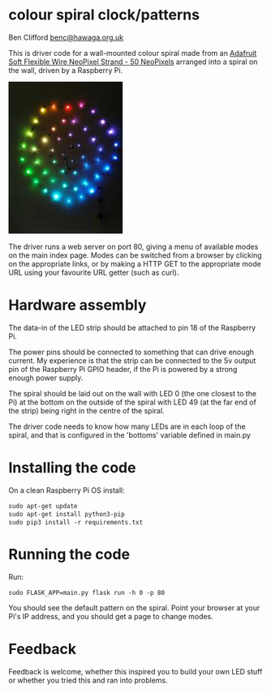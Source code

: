 colour spiral clock/patterns
============================

Ben Clifford
benc@hawaga.org.uk

This is driver code for a wall-mounted colour spiral
made from an 
[Adafruit Soft Flexible Wire NeoPixel Strand - 50 NeoPixels](https://www.adafruit.com/product/4560)
arranged into a spiral on the wall, driven by a Raspberry Pi.

![LEDs showing rainbow wheel](imgs/img_20200817_111438.jpg)

The driver runs a web server on port 80, giving a menu
of available modes on the main index page. Modes can be
switched from a browser by clicking on the appropriate
links, or by making a HTTP GET to the appropriate mode
URL using your favourite URL getter (such as curl).

Hardware assembly
=================

The data-in of the LED strip should be attached to pin 18 of
the Raspberry Pi.

The power pins should be connected to something that can
drive enough current. My experience is that the strip can
be connected to the 5v output pin of the Raspberry Pi GPIO
header, if the Pi is powered by a strong enough power
supply.

The spiral should be laid out on the wall with LED 0 (the one
closest to the Pi) at the bottom on the outside of the spiral
with LED 49 (at the far end of the strip) being right in the
centre of the spiral.

The driver code needs to know how many LEDs are in each loop of the
spiral, and that is configured in the 'bottoms' variable
defined in main.py

Installing the code
===================

On a clean Raspberry Pi OS install:

```
sudo apt-get update
sudo apt-get install python3-pip
sudo pip3 install -r requirements.txt
```

Running the code
================
Run:

```
sudo FLASK_APP=main.py flask run -h 0 -p 80

```

You should see the default pattern on the spiral. Point your
browser at your Pi's IP address, and you should get a page
to change modes.

Feedback
========
Feedback is welcome, whether this inspired you to build your
own LED stuff or whether you tried this and ran into problems.

